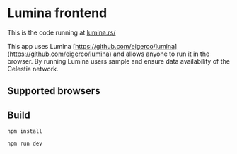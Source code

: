 # Lumina frontend

This is the code running at [lumina.rs/](http://lumina.rs/)

This app uses Lumina [https://github.com/eigerco/lumina](https://github.com/eigerco/lumina) and allows anyone to run it in the browser. By running Lumina users sample and ensure data availability of the Celestia network.

## Supported browsers


## Build

`npm install`

`npm run dev`
